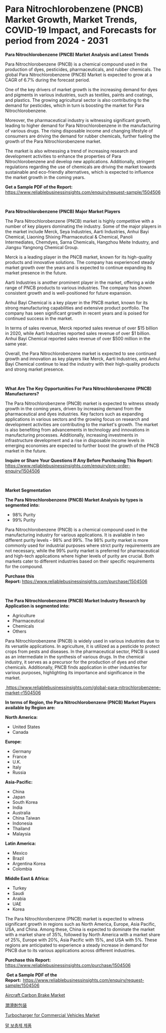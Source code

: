 <p><h1>Para Nitrochlorobenzene (PNCB) Market Growth, Market Trends, COVID-19 Impact, and Forecasts for period from 2024 - 2031</h1></p><p><strong>Para Nitrochlorobenzene (PNCB) Market Analysis and Latest Trends</strong></p>
<p><p>Para Nitrochlorobenzene (PNCB) is a chemical compound used in the production of dyes, pesticides, pharmaceuticals, and rubber chemicals. The global Para Nitrochlorobenzene (PNCB) Market is expected to grow at a CAGR of 6.7% during the forecast period. </p><p>One of the key drivers of market growth is the increasing demand for dyes and pigments in various industries, such as textiles, paints and coatings, and plastics. The growing agricultural sector is also contributing to the demand for pesticides, which in turn is boosting the market for Para Nitrochlorobenzene.</p><p>Moreover, the pharmaceutical industry is witnessing significant growth, leading to higher demand for Para Nitrochlorobenzene in the manufacturing of various drugs. The rising disposable income and changing lifestyle of consumers are driving the demand for rubber chemicals, further fueling the growth of the Para Nitrochlorobenzene market.</p><p>The market is also witnessing a trend of increasing research and development activities to enhance the properties of Para Nitrochlorobenzene and develop new applications. Additionally, stringent regulations regarding the use of chemicals are driving the market towards sustainable and eco-friendly alternatives, which is expected to influence the market growth in the coming years.</p></p>
<p><strong>Get a Sample PDF of the Report:&nbsp;</strong> <a href="https://www.reliablebusinessinsights.com/enquiry/request-sample/1504506">https://www.reliablebusinessinsights.com/enquiry/request-sample/1504506</a></p>
<p>&nbsp;</p>
<p><strong>Para Nitrochlorobenzene (PNCB) Major Market Players</strong></p>
<p><p>The Para Nitrochlorobenzene (PNCB) market is highly competitive with a number of key players dominating the industry. Some of the major players in the market include Merck, Seya Industries, Aarti Industries, Anhui Bayi Chemical, Liaoning Shixing Pharmaceutical & Chemical, Panoli Intermediates, Chemdyes, Sarna Chemicals, Hangzhou Meite Industry, and Jiangsu Yangnong Chemical Group.</p><p>Merck is a leading player in the PNCB market, known for its high-quality products and innovative solutions. The company has experienced steady market growth over the years and is expected to continue expanding its market presence in the future.</p><p>Aarti Industries is another prominent player in the market, offering a wide range of PNCB products to various industries. The company has shown consistent growth and is well-positioned for future expansion.</p><p>Anhui Bayi Chemical is a key player in the PNCB market, known for its strong manufacturing capabilities and extensive product portfolio. The company has seen significant growth in recent years and is poised for continued success in the market.</p><p>In terms of sales revenue, Merck reported sales revenue of over $15 billion in 2020, while Aarti Industries reported sales revenue of over $1 billion. Anhui Bayi Chemical reported sales revenue of over $500 million in the same year.</p><p>Overall, the Para Nitrochlorobenzene market is expected to see continued growth and innovation as key players like Merck, Aarti Industries, and Anhui Bayi Chemical continue to lead the industry with their high-quality products and strong market presence.</p></p>
<p>&nbsp;</p>
<p><strong>What Are The Key Opportunities For Para Nitrochlorobenzene (PNCB) Manufacturers?</strong></p>
<p><p>The Para Nitrochlorobenzene (PNCB) market is expected to witness steady growth in the coming years, driven by increasing demand from the pharmaceutical and dyes industries. Key factors such as expanding applications in various sectors and the growing focus on research and development activities are contributing to the market's growth. The market is also benefiting from advancements in technology and innovations in manufacturing processes. Additionally, increasing investments in infrastructure development and a rise in disposable income levels in emerging economies are expected to further boost the growth of the PNCB market in the future.</p></p>
<p><strong>Inquire or Share Your Questions If Any Before Purchasing This Report:</strong> <a href="https://www.reliablebusinessinsights.com/enquiry/pre-order-enquiry/1504506">https://www.reliablebusinessinsights.com/enquiry/pre-order-enquiry/1504506</a></p>
<p>&nbsp;</p>
<p><strong>Market Segmentation</strong></p>
<p><strong>The Para Nitrochlorobenzene (PNCB) Market Analysis by types is segmented into:</strong></p>
<p><ul><li>98% Purity</li><li>99% Purity</li></ul></p>
<p><p>Para Nitrochlorobenzene (PNCB) is a chemical compound used in the manufacturing industry for various applications. It is available in two different purity levels - 98% and 99%. The 98% purity market is more commonly used for industrial purposes where strict purity requirements are not necessary, while the 99% purity market is preferred for pharmaceutical and high-tech applications where higher levels of purity are crucial. Both markets cater to different industries based on their specific requirements for the compound.</p></p>
<p><strong>Purchase this Report:&nbsp;</strong><a href="https://www.reliablebusinessinsights.com/purchase/1504506">https://www.reliablebusinessinsights.com/purchase/1504506</a></p>
<p>&nbsp;</p>
<p><strong>The Para Nitrochlorobenzene (PNCB) Market Industry Research by Application is segmented into:</strong></p>
<p><ul><li>Agriculture</li><li>Pharmaceutical</li><li>Chemicals</li><li>Others</li></ul></p>
<p><p>Para Nitrochlorobenzene (PNCB) is widely used in various industries due to its versatile applications. In agriculture, it is utilized as a pesticide to protect crops from pests and diseases. In the pharmaceutical sector, PNCB is used as an intermediate in the synthesis of various drugs. In the chemical industry, it serves as a precursor for the production of dyes and other chemicals. Additionally, PNCB finds application in other industries for various purposes, highlighting its importance and significance in the market.</p></p>
<p><a href="https://www.reliablebusinessinsights.com/global-para-nitrochlorobenzene-market-r1504506">&nbsp;https://www.reliablebusinessinsights.com/global-para-nitrochlorobenzene-market-r1504506</a></p>
<p><strong>In terms of Region, the Para Nitrochlorobenzene (PNCB) Market Players available by Region are:</strong></p>
<p>
    <p> <strong> North America: </strong>
        <ul>
            <li>United States</li>
            <li>Canada</li>
        </ul>
        </p> 
    <p> <strong> Europe: </strong>
        <ul>
            <li>Germany</li>
            <li>France</li>
            <li>U.K.</li>
            <li>Italy</li>
            <li>Russia</li>
        </ul>
        </p> 
    <p> <strong> Asia-Pacific: </strong>
        <ul>
            <li>China</li>
            <li>Japan</li>
            <li>South Korea</li>
            <li>India</li>
            <li>Australia</li>
            <li>China Taiwan</li>
            <li>Indonesia</li>
            <li>Thailand</li>
            <li>Malaysia</li>
        </ul>
        </p> 
    <p> <strong> Latin America: </strong>
        <ul>
            <li>Mexico</li>
            <li>Brazil</li>
            <li>Argentina Korea</li>
            <li>Colombia</li>
        </ul>
        </p> 
    <p> <strong> Middle East & Africa: </strong>
        <ul>
            <li>Turkey</li>
            <li>Saudi</li>
            <li>Arabia</li>
            <li>UAE</li>
            <li>Korea</li>
        </ul>
    </p>
    </p>
<p><p>The Para Nitrochlorobenzene (PNCB) market is expected to witness significant growth in regions such as North America, Europe, Asia Pacific, USA, and China. Among these, China is expected to dominate the market with a market share of 35%, followed by North America with a market share of 25%, Europe with 20%, Asia Pacific with 15%, and USA with 5%. These regions are anticipated to experience a steady increase in demand for PNCB due to its various applications across different industries.</p></p>
<p><strong>Purchase this Report: </strong><a href="https://www.reliablebusinessinsights.com/purchase/1504506">https://www.reliablebusinessinsights.com/purchase/1504506</a></p>
<p>&nbsp;<strong>Get a Sample PDF of the Report:&nbsp;&nbsp;</strong><a href="https://www.reliablebusinessinsights.com/enquiry/request-sample/1504506">https://www.reliablebusinessinsights.com/enquiry/request-sample/1504506</a></p>
<p><strong></strong></p>
<p><p><a href="https://medium.com/@abdulkoss1996/aircraft-carbon-brake-market-size-is-growing-at-cagr-of-10-8-d89e368d0ff1">Aircraft Carbon Brake Market</a></p><p><a href="https://github.com/oafhukehf4709715/Market-Research-Report-List-3/blob/main/44700283769.md">潤滑剤包装</a></p><p><a href="https://medium.com/@williambatz1907/turbocharger-for-commercial-vehicles-market-emerging-trends-and-future-prospects-for-period-from-9b2cb165b916">Turbocharger for Commercial Vehicles Market</a></p><p><a href="https://github.com/plelbej847484502/Market-Research-Report-List-3/blob/main/80343067990.md">말 보충제 제품</a></p></p>